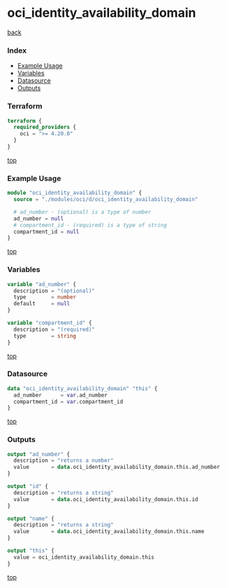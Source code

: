 # oci_identity_availability_domain

[back](../oci.md)

### Index

- [Example Usage](#example-usage)
- [Variables](#variables)
- [Datasource](#datasource)
- [Outputs](#outputs)

### Terraform

```terraform
terraform {
  required_providers {
    oci = ">= 4.20.0"
  }
}
```

[top](#index)

### Example Usage

```terraform
module "oci_identity_availability_domain" {
  source = "./modules/oci/d/oci_identity_availability_domain"

  # ad_number - (optional) is a type of number
  ad_number = null
  # compartment_id - (required) is a type of string
  compartment_id = null
}
```

[top](#index)

### Variables

```terraform
variable "ad_number" {
  description = "(optional)"
  type        = number
  default     = null
}

variable "compartment_id" {
  description = "(required)"
  type        = string
}
```

[top](#index)

### Datasource

```terraform
data "oci_identity_availability_domain" "this" {
  ad_number      = var.ad_number
  compartment_id = var.compartment_id
}
```

[top](#index)

### Outputs

```terraform
output "ad_number" {
  description = "returns a number"
  value       = data.oci_identity_availability_domain.this.ad_number
}

output "id" {
  description = "returns a string"
  value       = data.oci_identity_availability_domain.this.id
}

output "name" {
  description = "returns a string"
  value       = data.oci_identity_availability_domain.this.name
}

output "this" {
  value = oci_identity_availability_domain.this
}
```

[top](#index)